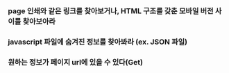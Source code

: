 ###  page 인쇄와 같은 링크를 찾아보거나, HTML 구조를 갖춘 모바일 버전 사이를 찾아보아라

### javascript 파일에 숨겨진 정보를 찾아봐라 (ex. JSON 파일)

### 원하는 정보가 페이지 url에 있을 수 있다(Get)

### 
